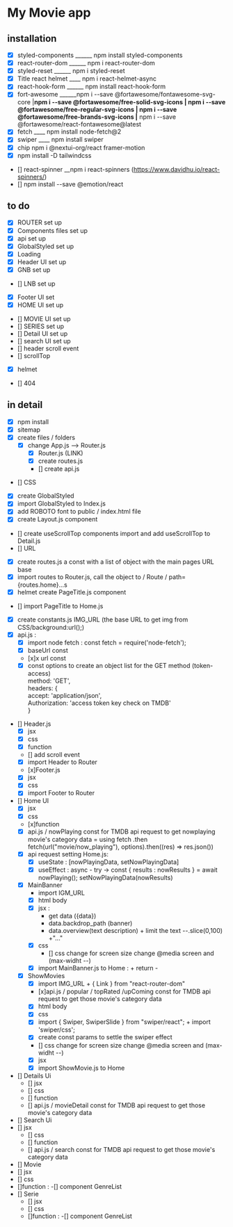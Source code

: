 # My Movie app

## installation
- [x] styled-components ______  npm install styled-components
- [x] react-router-dom ______ npm i react-router-dom
- [x] styled-reset ______ npm i styled-reset
- [x] Title react helmet ____ npm i react-helmet-async 
- [x] react-hook-form ______ npm install react-hook-form
- [x] fort-awesome ______npm i --save @fortawesome/fontawesome-svg-core
		  |____npm i --save @fortawesome/free-solid-svg-icons
		  |    npm i --save @fortawesome/free-regular-svg-icons
		  |    npm i --save @fortawesome/free-brands-svg-icons
	  	  |____ npm i --save @fortawesome/react-fontawesome@latest
- [x] fetch ____ npm install node-fetch@2 
- [x] swiper ____ npm install swiper
- [x] chip npm i @nextui-org/react framer-motion
- [x] npm install -D tailwindcss
- [] react-spinner __npm i react-spinners (https://www.davidhu.io/react-spinners/)
- [] npm install --save @emotion/react

## to do 
- [x] ROUTER set up
- [x] Components files set up
- [x] api set up
- [x] GlobalStyled set up
- [x] Loading
- [x] Header UI set up
- [x] GNB set up
- [] LNB set up
- [x] Footer UI set
- [x] HOME UI set up
- [] MOVIE UI set up
- [] SERIES set up
- [] Detail UI set up
- [] search UI set up
- [] header scroll event
- [] scrollTop
- [x] helmet <HelmetProvider>
- [] 404


## in detail

- [x] npm install
- [x] sitemap 
- [x] create files / folders
    - [x] change App.js --> Router.js
        - [x] Router.js (LINK)
        - [x] create routes.js 
        - [] create api.js
- [] CSS
 - [x] create GlobalStyled     
 - [X] import GlobalStyled to Index.js
 - [x] add ROBOTO font to public / index.html file
 - [x] create Layout.js component
 - [] create useScrollTop components import and add useScrollTop to  Detail.js
- [] URL 
 - [x] create routes.js a const with a list of object with the main pages URL base
 - [x] import routes to Router.js, call the object to / Route / path={routes.home}...s
 - [x] helmet create PageTitle.js component
 - [] import PageTitle to Home.js
 - [x] create constants.js  IMG_URL (the base URL to get img from CSS/background:url();)
 - [x] api.js :
    - [x] import node fetch : const fetch = require('node-fetch');
    - [x] baseUrl const
    - [x]x url const
    - [x] const options to create an object list for the GET method (token-access) <br>
      method: 'GET',<br>
  headers: {<br>
    accept: 'application/json',<br>
    Authorization: 'access token key check on TMDB' <br>
  }

- [] Header.js
   - [x] jsx 
   - [x] css
   - [x] function
   - [] add scroll event 
   - [x] import Header to Router

   - [x]Footer.js
   - [x] jsx
   - [x] css
   - [x] import Footer to Router

- [] Home UI
    - [x] jsx
    - [x] css
    - [x]function
    - [x] api.js / nowPlaying const for TMDB api request to get nowplaying movie's category data = using fetch .then
      fetch(url("movie/now_playing"), options).then((res) => res.json())
    - [x] api request setting Home.js:
        - [x] useState : [nowPlayingData, setNowPlayingData]
        - [x] useEffect : async - try ->  const { results : nowResults } = await nowPlaying();   setNowPlayingData(nowResults)
    - [x] MainBanner
        - import IGM_URL
        - [x] html body
        - [x] jsx :
            - get data ({data})
            - data.backdrop_path (banner) 
            -  data.overview(text description) + limit the text --.slice(0,100) +"..."
        - [x] css
          - [] css change for screen size change @media screen and (max-widht --)
        - [x] import MainBanner.js to Home : + return - <MainBanner data={nowPlayingData[0]} />
    - [x] ShowMovies
        - [x] import IMG_URL +  { Link } from "react-router-dom"
        - [x]api.js /  popular / topRated /upComing const for TMDB api request to get those movie's category data
        - [x] html body
        - [x] css
         - [x] import { Swiper, SwiperSlide } from "swiper/react"; + import 'swiper/css';
         - [x] create const params to settle the swiper effect
         - [] css change for screen size change @media screen and (max-widht --)
        - [x] jsx
        - [x] import ShowMovie.js to Home
   
- [] Details Ui
     - [] jsx
     - [] css
     - [] function
     - [] api.js / movieDetail const for TMDB api request to get those movie's category data
- [] Search Ui
 - [] jsx
     - [] css
     - [] function
     - [] api.js / search const for TMDB api request to get those movie's category data
- [] Movie 
- [] jsx
- [] css
- []function :
    -[] component GenreList
- [] Serie
  - [] jsx
  - [] css
  - []function :
    -[] component GenreList